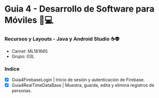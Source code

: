# Guia 4 - Desarrollo de Software para Móviles 📱💻
### Recursos y Layouts - Java y Android Studio ☕👽

- Carnet: ML161665
- Grupo: 03L

### Indice
- [x] Guia4FirebaseLogin | Inicio de sesión y autenticación de Firebase.
- [x] Guia4RealTimeDataBase | Muestra, guarda, edita y elimina registros de personas.
